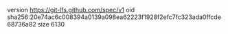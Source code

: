 version https://git-lfs.github.com/spec/v1
oid sha256:20e74ac6c008394a0139a098ea62223f1928f2efc7fc323ada0ffcde68736a82
size 6130
